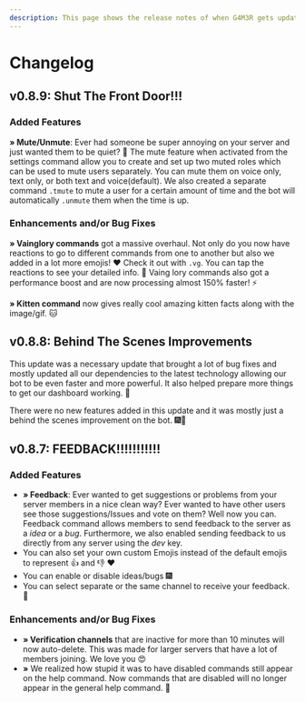 ```yaml
---
description: This page shows the release notes of when G4M3R gets updated.
---
```


# Changelog

##   **v0.8.9: Shut The Front Door!!!**

### Added Features

 **» Mute/Unmute**: Ever had someone be super annoying on your server and just wanted them to be quiet? 🤫 The mute feature when activated from the settings command allow you to create and set up two muted roles which can be used to mute users separately. You can mute them on voice only, text only, or both text and voice\(default\). We also created a separate command `.tmute` to mute a user for a certain amount of time and the bot will automatically `.unmute` them when the time is up.

### Enhancements and/or Bug Fixes

 **» Vainglory commands** got a massive overhaul. Not only do you now have reactions to go to different commands from one to another but also we added in a lot more emojis! ❤  Check it out with `.vg`.  You can tap the reactions to see your detailed info. 💃  Vaing   lory commands also got a performance boost and are now processing almost 150% faster! ⚡ 

 **» Kitten command** now gives really cool amazing kitten facts along with the image/gif. 🐱



## **v0.8.8: Behind The Scenes Improvements**

This update was a necessary update that brought a lot of bug fixes and mostly updated all our dependencies to the latest technology allowing our bot to be even faster and more powerful. It also helped prepare more things to get our dashboard working. 🎉

There were no new features added in this update and it was mostly just a behind the scenes improvement on the bot. 🎆💃

## **v0.8.7: FEEDBACK!!!!!!!!!!!**

### Added Features

* **» Feedback**: Ever wanted to get suggestions or problems from your server members in a nice clean way? Ever wanted to have other users see those suggestions/Issues and vote on them? Well now you can. Feedback command allows members to send feedback to the server as a _idea_ or a _bug_. Furthermore, we also enabled sending feedback to us directly from any server using the _dev_ key.
* You can also set your own custom Emojis instead of the default emojis to represent 👍 and 👎 ❤
* You can enable or disable ideas/bugs 🎆
* You can select separate or the same channel to receive your feedback. 💃

### Enhancements and/or Bug Fixes

* **» Verification channels** that are inactive for more than 10 minutes will now auto-delete. This was made for larger servers that have a lot of members joining. We love you 😍
* **»** We realized how stupid it was to have disabled commands still appear on the help command. Now commands that are disabled will no longer appear in the general help command. 🎇

